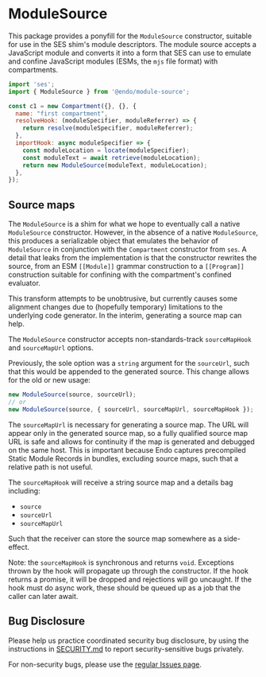 # ModuleSource

This package provides a ponyfill for the `ModuleSource` constructor, suitable
for use in the SES shim's module descriptors.
The module source accepts a JavaScript module and converts it into
a form that SES can use to emulate and confine JavaScript modules (ESMs, the
`mjs` file format) with compartments.

```js
import 'ses';
import { ModuleSource } from '@endo/module-source';

const c1 = new Compartment({}, {}, {
  name: "first compartment",
  resolveHook: (moduleSpecifier, moduleReferrer) => {
    return resolve(moduleSpecifier, moduleReferrer);
  },
  importHook: async moduleSpecifier => {
    const moduleLocation = locate(moduleSpecifier);
    const moduleText = await retrieve(moduleLocation);
    return new ModuleSource(moduleText, moduleLocation);
  },
});
```

## Source maps

The `ModuleSource` is a shim for what we hope to eventually call a native
`ModuleSource` constructor.
However, in the absence of a native `ModuleSource`, this produces a
serializable object that emulates the behavior of `ModuleSource` in conjunction
with the `Compartment` constructor from `ses`.
A detail that leaks from the implementation is that the constructor rewrites
the source, from an ESM `[[Module]]` grammar construction to a `[[Program]]`
construction suitable for confining with the compartment's confined evaluator.

This transform attempts to be unobtrusive, but currently causes some alignment
changes due to (hopefully temporary) limitations to the underlying code
generator.
In the interim, generating a source map can help.

The `ModuleSource` constructor accepts non-standards-track
`sourceMapHook` and `sourceMapUrl` options.

Previously, the sole option was a `string` argument for the `sourceUrl`, such
that this would be appended to the generated source.
This change allows for the old or new usage:

```js
new ModuleSource(source, sourceUrl);
// or
new ModuleSource(source, { sourceUrl, sourceMapUrl, sourceMapHook });
```

The `sourceMapUrl` is necessary for generating a source map.
The URL will appear only in the generated source map, so a fully qualified
source map URL is safe and allows for continuity if the map is generated and
debugged on the same host.
This is important because Endo captures precompiled Static Module Records in
bundles, excluding source maps, such that a relative path is not useful.

The `sourceMapHook` will receive a string source map and a details bag
including:

- `source`
- `sourceUrl`
- `sourceMapUrl`

Such that the receiver can store the source map somewhere as a side-effect.

Note: the `sourceMapHook` is synchronous and returns `void`.
Exceptions thrown by the hook will propagate up through the constructor.  If
the hook returns a promise, it will be dropped and rejections will go uncaught.
If the hook must do async work, these should be queued up as a job that the
caller can later await.

## Bug Disclosure

Please help us practice coordinated security bug disclosure, by using the
instructions in
[SECURITY.md](https://github.com/endojs/endo/blob/master/packages/ses/SECURITY.md)
to report security-sensitive bugs privately.

For non-security bugs, please use the [regular Issues
page](https://github.com/endojs/endo/issues).
